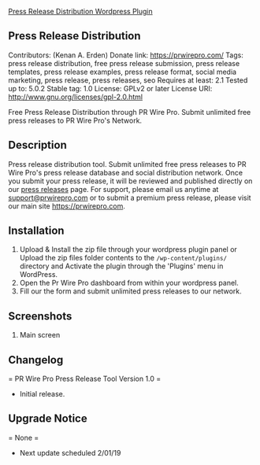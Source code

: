 <a href="https://wordpress.org/plugins/press-release-distribution/">Press Release Distribution Wordpress Plugin</a> 

## Press Release Distribution ##
Contributors: (Kenan A. Erden)
Donate link: https://prwirepro.com/
Tags: press release distribution, free press release submission, press release templates, press release examples, press release format, social media marketing, press release, press releases, seo
Requires at least: 2.1
Tested up to: 5.0.2
Stable tag: 1.0
License: GPLv2 or later
License URI: http://www.gnu.org/licenses/gpl-2.0.html

Free Press Release Distribution through PR Wire Pro. Submit unlimited free press releases to PR Wire Pro's Network.

## Description ##

Press release distribution tool. Submit unlimited free press releases to PR Wire Pro's press release database and social distribution network. Once you submit your press release, it will be reviewed and published directly on our <a href="https://prwirepro.com/category/press-releases/">press releases</a> page. For support, please email us anytime at support@prwirepro.com or to submit a premium press release, please visit our main site <a href="https://prwirepro.com">https://prwirepro.com</a>.

## Installation ##

1. Upload & Install the zip file through your wordpress plugin panel or Upload the zip files folder contents to the `/wp-content/plugins/` directory and Activate the plugin through the 'Plugins' menu in WordPress.
2. Open the Pr Wire Pro dashboard from within your wordpress panel.
3. Fill our the form and submit unlimited press releases to our network.

## Screenshots ##

1. Main screen

## Changelog ##

= PR Wire Pro Press Release Tool Version 1.0 =
* Initial release.

## Upgrade Notice ##

= None =
* Next update scheduled 2/01/19
